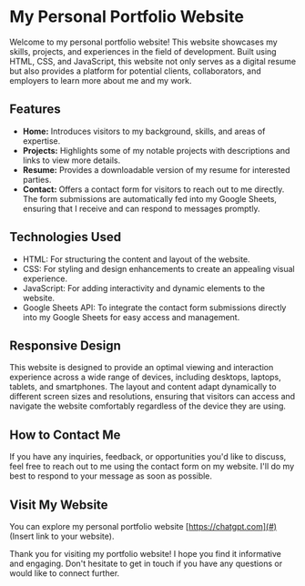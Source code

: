 # My Personal Portfolio Website

Welcome to my personal portfolio website! This website showcases my skills, projects, and experiences in the field of  development. Built using HTML, CSS, and JavaScript, this website not only serves as a digital resume but also provides a platform for potential clients, collaborators, and employers to learn more about me and my work.

## Features

- **Home:** Introduces visitors to my background, skills, and areas of expertise.
- **Projects:** Highlights some of my notable projects with descriptions and links to view more details.
- **Resume:** Provides a downloadable version of my resume for interested parties.
- **Contact:** Offers a contact form for visitors to reach out to me directly. The form submissions are automatically fed into my Google Sheets, ensuring that I receive and can respond to messages promptly.

## Technologies Used

- HTML: For structuring the content and layout of the website.
- CSS: For styling and design enhancements to create an appealing visual experience.
- JavaScript: For adding interactivity and dynamic elements to the website.
- Google Sheets API: To integrate the contact form submissions directly into my Google Sheets for easy access and management.

## Responsive Design

This website is designed to provide an optimal viewing and interaction experience across a wide range of devices, including desktops, laptops, tablets, and smartphones. The layout and content adapt dynamically to different screen sizes and resolutions, ensuring that visitors can access and navigate the website comfortably regardless of the device they are using.

## How to Contact Me

If you have any inquiries, feedback, or opportunities you'd like to discuss, feel free to reach out to me using the contact form on my website. I'll do my best to respond to your message as soon as possible.

## Visit My Website

You can explore my personal portfolio website [https://chatgpt.com](#) (Insert link to your website).

Thank you for visiting my portfolio website! I hope you find it informative and engaging. Don't hesitate to get in touch if you have any questions or would like to connect further.
